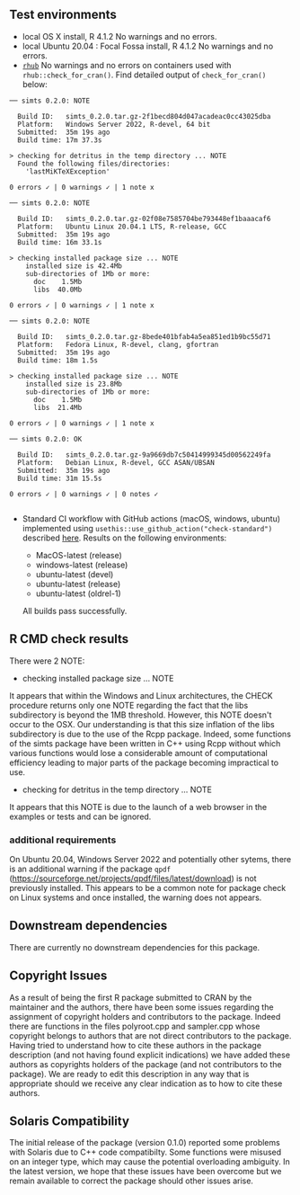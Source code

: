 ## Test environments 

* local OS X install, R 4.1.2 No warnings and no errors.
* local Ubuntu 20.04 : Focal Fossa install, R 4.1.2 No warnings and no errors.
* [`rhub`](https://r-hub.github.io/rhub/)
  No warnings and no errors on containers used with `rhub::check_for_cran()`.
  Find detailed output of `check_for_cran()` below:

```
── simts 0.2.0: NOTE

  Build ID:   simts_0.2.0.tar.gz-2f1becd804d047acadeac0cc43025dba
  Platform:   Windows Server 2022, R-devel, 64 bit
  Submitted:  35m 19s ago
  Build time: 17m 37.3s

> checking for detritus in the temp directory ... NOTE
  Found the following files/directories:
    'lastMiKTeXException'

0 errors ✓ | 0 warnings ✓ | 1 note x

── simts 0.2.0: NOTE

  Build ID:   simts_0.2.0.tar.gz-02f08e7585704be793448ef1baaacaf6
  Platform:   Ubuntu Linux 20.04.1 LTS, R-release, GCC
  Submitted:  35m 19s ago
  Build time: 16m 33.1s

> checking installed package size ... NOTE
    installed size is 42.4Mb
    sub-directories of 1Mb or more:
      doc    1.5Mb
      libs  40.0Mb

0 errors ✓ | 0 warnings ✓ | 1 note x

── simts 0.2.0: NOTE

  Build ID:   simts_0.2.0.tar.gz-8bede401bfab4a5ea851ed1b9bc55d71
  Platform:   Fedora Linux, R-devel, clang, gfortran
  Submitted:  35m 19s ago
  Build time: 18m 1.5s

> checking installed package size ... NOTE
    installed size is 23.8Mb
    sub-directories of 1Mb or more:
      doc    1.5Mb
      libs  21.4Mb

0 errors ✓ | 0 warnings ✓ | 1 note x

── simts 0.2.0: OK

  Build ID:   simts_0.2.0.tar.gz-9a9669db7c50414999345d00562249fa
  Platform:   Debian Linux, R-devel, GCC ASAN/UBSAN
  Submitted:  35m 19s ago
  Build time: 31m 15.5s

0 errors ✓ | 0 warnings ✓ | 0 notes ✓


```

* Standard CI workflow with GitHub actions (macOS, windows, ubuntu) implemented using `usethis::use_github_action("check-standard")` described [here](https://github.com/r-lib/actions/tree/master/examples).
Results on the following environments:
  - MacOS-latest (release)
  - windows-latest (release)
  - ubuntu-latest (devel)
  - ubuntu-latest (release)
  - ubuntu-latest (oldrel-1)
  
  All builds pass successfully.

## R CMD check results

There were 2 NOTE:

* checking installed package size ... NOTE
  
It appears that within the Windows and Linux architectures, the CHECK procedure returns only one NOTE regarding the fact that the libs subdirectory is beyond the 1MB threshold. However, this NOTE doesn't occur to the OSX. Our understanding is that this size inflation of the libs subdirectory is due to the use of the Rcpp package. Indeed, some functions of the simts package have been written in C++ using Rcpp without which various functions would lose a considerable amount of computational efficiency leading to major parts of the package becoming impractical to use.

* checking for detritus in the temp directory ... NOTE

It appears that this NOTE is due to the launch of a web browser in the examples or tests and can be ignored.

### additional requirements

On Ubuntu 20.04, Windows Server 2022 and potentially other sytems, there is an additional warning if the package `qpdf` (https://sourceforge.net/projects/qpdf/files/latest/download) is not previously installed. This appears to be a common note for package check on Linux systems and once installed, the warning does not appears.


## Downstream dependencies

There are currently no downstream dependencies for this package.


## Copyright Issues

As a result of being the first R package submitted to CRAN by the maintainer and the authors, there have been some issues regarding the assignment of copyright holders and contributors to the package. Indeed there are functions in the files polyroot.cpp and sampler.cpp whose copyright belongs to authors that are not direct contributors to the package. Having tried to understand how to cite these authors in the package description (and not having found explicit indications) we have added these authors as copyrights holders of the package (and not contributors to the package). We are ready to edit this description in any way that is appropriate should we receive any clear indication as to how to cite these authors.

## Solaris Compatibility

The initial release of the package (version 0.1.0) reported some problems with Solaris due to C++ code compatibilty. Some functions were misused on an integer type, which may cause the potential overloading ambiguity. In the latest version, we hope that these issues have been overcome but we remain available to correct the package should other issues arise.
